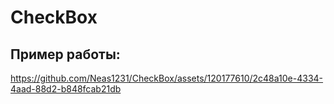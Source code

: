 # CheckBox
## Пример работы:
https://github.com/Neas1231/CheckBox/assets/120177610/2c48a10e-4334-4aad-88d2-b848fcab21db

